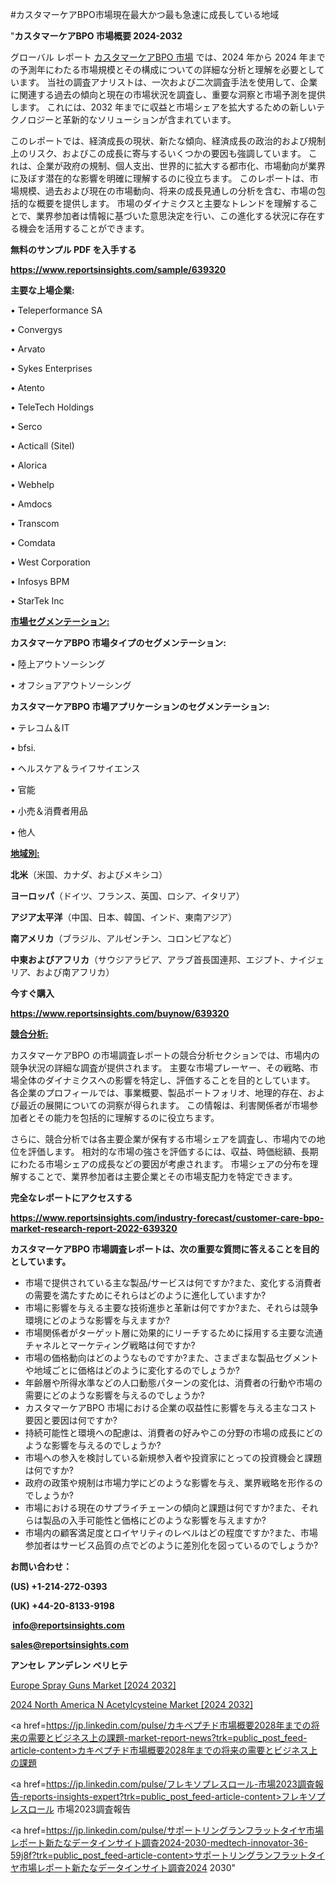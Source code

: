 #カスタマーケアBPO市場現在最大かつ最も急速に成長している地域

"<strong>カスタマーケアBPO 市場概要 2024-2032</strong>

グローバル レポート <a href=https://www.reportsinsights.com/sample/639320>カスタマーケアBPO 市場</a> では、2024 年から 2024 年までの予測年にわたる市場規模とその構成についての詳細な分析と理解を必要としています。 当社の調査アナリストは、一次および二次調査手法を使用して、企業に関連する過去の傾向と現在の市場状況を調査し、重要な洞察と市場予測を提供します。 これには、2032 年までに収益と市場シェアを拡大​​するための新しいテクノロジーと革新的なソリューションが含まれています。

このレポートでは、経済成長の現状、新たな傾向、経済成長の政治的および規制上のリスク、およびこの成長に寄与するいくつかの要因も強調しています。 これは、企業が政府の規制、個人支出、世界的に拡大する都市化、市場動向が業界に及ぼす潜在的な影響を明確に理解するのに役立ちます。 このレポートは、市場規模、過去および現在の市場動向、将来の成長見通しの分析を含む、市場の包括的な概要を提供します。 市場のダイナミクスと主要なトレンドを理解することで、業界参加者は情報に基づいた意思決定を行い、この進化する状況に存在する機会を活用することができます。

<strong><b>無料のサンプル PDF を入手する</b></strong>

<a href=https://www.reportsinsights.com/sample/639320><strong><u>https://www.reportsinsights.com/sample/639320</u></strong></a>

<strong>主要な上場企業:</strong>

• Teleperformance SA

• Convergys

• Arvato

• Sykes Enterprises

• Atento

• TeleTech Holdings

• Serco

• Acticall (Sitel)

• Alorica

• Webhelp

• Amdocs

• Transcom

• Comdata

• West Corporation

• Infosys BPM

• StarTek Inc

<strong><u>市場セグメンテーション</u></strong><strong><u>:</u></strong>

<strong>カスタマーケアBPO 市場タイプのセグメンテーション:</strong>

• 陸上アウトソーシング

• オフショアアウトソーシング

<strong>カスタマーケアBPO 市場アプリケーションのセグメンテーション:</strong>

• テレコム＆IT

• bfsi.

• ヘルスケア＆ライフサイエンス

• 官能

• 小売＆消費者用品

• 他人

<strong><u>地域別</u></strong><strong><u>:</u></strong>

<strong>北米</strong>（米国、カナダ、およびメキシコ）

<strong>ヨーロッパ</strong>（ドイツ、フランス、英国、ロシア、イタリア）

<strong>アジア太平洋</strong>（中国、日本、韓国、インド、東南アジア）

<strong>南アメリカ</strong>（ブラジル、アルゼンチン、コロンビアなど）

<strong>中東およびアフリカ</strong>（サウジアラビア、アラブ首長国連邦、エジプト、ナイジェリア、および南アフリカ）

<strong>今すぐ購入</strong>

<a href=https://www.reportsinsights.com/buynow/639320><strong><u>https://www.reportsinsights.com/buynow/639320</u></strong></a>

<strong><u>競合分析:</u></strong>

カスタマーケアBPO の市場調査レポートの競合分析セクションでは、市場内の競争状況の詳細な調査が提供されます。 主要な市場プレーヤー、その戦略、市場全体のダイナミクスへの影響を特定し、評価することを目的としています。 各企業のプロフィールでは、事業概要、製品ポートフォリオ、地理的存在、および最近の展開についての洞察が得られます。 この情報は、利害関係者が市場参加者とその能力を包括的に理解するのに役立ちます。

さらに、競合分析では各主要企業が保有する市場シェアを調査し、市場内での地位を評価します。 相対的な市場の強さを評価するには、収益、時価総額、長期にわたる市場シェアの成長などの要因が考慮されます。 市場シェアの分布を理解することで、業界参加者は主要企業とその市場支配力を特定できます。

<strong>完全なレポートにアクセスする</strong>

<a href=https://www.reportsinsights.com/industry-forecast/customer-care-bpo-market-research-report-2022-639320><strong><u><b>https://www.reportsinsights.com/industry-forecast/customer-care-bpo-market-research-report-2022-639320</b></u></strong></a>

<strong><b>カスタマーケアBPO 市場調査レポートは、次の重要な質問に答えることを目的としています。</b></strong>
<ul>
  <li>市場で提供されている主な製品/サービスは何ですか?また、変化する消費者の需要を満たすためにそれらはどのように進化していますか?</li>
  <li>市場に影響を与える主要な技術進歩と革新は何ですか?また、それらは競争環境にどのような影響を与えますか?</li>
  <li>市場関係者がターゲット層に効果的にリーチするために採用する主要な流通チャネルとマーケティング戦略は何ですか?</li>
  <li>市場の価格動向はどのようなものですか?また、さまざまな製品セグメントや地域ごとに価格はどのように変化するのでしょうか?</li>
  <li>年齢層や所得水準などの人口動態パターンの変化は、消費者の行動や市場の需要にどのような影響を与えるのでしょうか?</li>
  <li>カスタマーケアBPO 市場における企業の収益性に影響を与える主なコスト要因と要因は何ですか?</li>
  <li>持続可能性と環境への配慮は、消費者の好みやこの分野の市場の成長にどのような影響を与えるのでしょうか?</li>
  <li>市場への参入を検討している新規参入者や投資家にとっての投資機会と課題は何ですか?</li>
  <li>政府の政策や規制は市場力学にどのような影響を与え、業界戦略を形作るのでしょうか?</li>
  <li>市場における現在のサプライチェーンの傾向と課題は何ですか?また、それらは製品の入手可能性と価格にどのような影響を与えますか?</li>
  <li>市場内の顧客満足度とロイヤリティのレベルはどの程度ですか?また、市場参加者はサービス品質の点でどのように差別化を図っているのでしょうか?</li>
</ul>
<strong>お問い合わせ：</strong>

<strong>(US) +1-214-272-0393</strong>

<strong>(UK) +44-20-8133-9198</strong>

<strong> </strong><a href=info@reportsinsights.com><strong><u>info@reportsinsights.com</u></strong></a>

<a href=sales@reportsinsights.com><strong><u>sales@reportsinsights.com</u></strong></a>

<strong>アンセレ アンデレン ベリヒテ</strong>

<a href=https://www.linkedin.com/pulse/europe-spray-guns-market-latest-trends-forecasts-future-jmave/>Europe Spray Guns Market [2024 2032]</a>

<a href=https://www.linkedin.com/pulse/2024-north-america-n-acetylcysteine-market-hs96f/>2024 North America N Acetylcysteine Market [2024 2032]</a>

<a href=https://jp.linkedin.com/pulse/カキペプチド市場概要2028年までの将来の需要とビジネス上の課題-market-report-news?trk=public_post_feed-article-content>カキペプチド市場概要2028年までの将来の需要とビジネス上の課題</a>

<a href=https://jp.linkedin.com/pulse/フレキソプレスロール-市場2023調査報告-reports-insights-expert?trk=public_post_feed-article-content>フレキソプレスロール 市場2023調査報告</a>

<a href=https://jp.linkedin.com/pulse/サポートリングランフラットタイヤ市場レポート新たなデータインサイト調査2024-2030-medtech-innovator-36-59j8f?trk=public_post_feed-article-content>サポートリングランフラットタイヤ市場レポート新たなデータインサイト調査2024 2030</a>"
